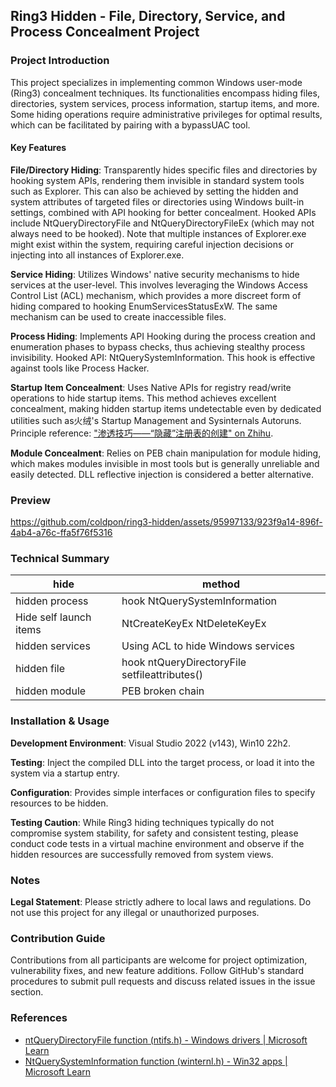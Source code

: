 ## Ring3 Hidden - File, Directory, Service, and Process Concealment Project

### Project Introduction

This project specializes in implementing common Windows user-mode (Ring3) concealment techniques. Its functionalities encompass hiding files, directories, system services, process information, startup items, and more. Some hiding operations require administrative privileges for optimal results, which can be facilitated by pairing with a bypassUAC tool.

#### Key Features

**File/Directory Hiding**: Transparently hides specific files and directories by hooking system APIs, rendering them invisible in standard system tools such as Explorer. This can also be achieved by setting the hidden and system attributes of targeted files or directories using Windows built-in settings, combined with API hooking for better concealment. Hooked APIs include NtQueryDirectoryFile and NtQueryDirectoryFileEx (which may not always need to be hooked). Note that multiple instances of Explorer.exe might exist within the system, requiring careful injection decisions or injecting into all instances of Explorer.exe.

**Service Hiding**: Utilizes Windows' native security mechanisms to hide services at the user-level. This involves leveraging the Windows Access Control List (ACL) mechanism, which provides a more discreet form of hiding compared to hooking EnumServicesStatusExW. The same mechanism can be used to create inaccessible files.

**Process Hiding**: Implements API Hooking during the process creation and enumeration phases to bypass checks, thus achieving stealthy process invisibility. Hooked API: NtQuerySystemInformation. This hook is effective against tools like Process Hacker.

**Startup Item Concealment**: Uses Native APIs for registry read/write operations to hide startup items. This method achieves excellent concealment, making hidden startup items undetectable even by dedicated utilities such as火绒's Startup Management and Sysinternals Autoruns. Principle reference: ["渗透技巧——“隐藏”注册表的创建" on Zhihu](https://zhuanlan.zhihu.com/p/32179721).

**Module Concealment**: Relies on PEB chain manipulation for module hiding, which makes modules invisible in most tools but is generally unreliable and easily detected. DLL reflective injection is considered a better alternative.

### Preview

https://github.com/coldpon/ring3-hidden/assets/95997133/923f9a14-896f-4ab4-a76c-ffa5f76f5316


### Technical Summary


| hide | method |
| -------- | -------- |
| hidden process | hook NtQuerySystemInformation |
| Hide self launch items | NtCreateKeyEx     NtDeleteKeyEx |
| hidden services | Using ACL to hide Windows services |
| hidden file | hook ntQueryDirectoryFile    setfileattributes() |
| hidden module | PEB broken chain|


### Installation & Usage

**Development Environment**: Visual Studio 2022 (v143), Win10 22h2.

**Testing**: Inject the compiled DLL into the target process, or load it into the system via a startup entry.

**Configuration**: Provides simple interfaces or configuration files to specify resources to be hidden.

**Testing Caution**: While Ring3 hiding techniques typically do not compromise system stability, for safety and consistent testing, please conduct code tests in a virtual machine environment and observe if the hidden resources are successfully removed from system views.

### Notes

**Legal Statement**: Please strictly adhere to local laws and regulations. Do not use this project for any illegal or unauthorized purposes.

### Contribution Guide

Contributions from all participants are welcome for project optimization, vulnerability fixes, and new feature additions. Follow GitHub's standard procedures to submit pull requests and discuss related issues in the issue section.

### References

- [ntQueryDirectoryFile function (ntifs.h) - Windows drivers | Microsoft Learn](https://learn.microsoft.com/en-us/windows-hardware/drivers/ddi/ntifs/nf-ntifs-ntquerydirectoryfile)
- [NtQuerySystemInformation function (winternl.h) - Win32 apps | Microsoft Learn](https://learn.microsoft.com/en-us/windows/win32/api/winternl/nf-winternl-ntquerysysteminformation)
